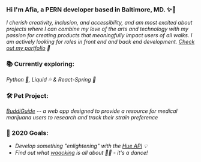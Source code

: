 ### Hi I'm Afia, a PERN developer based in Baltimore, MD. ✨👋

*I cherish creativity, inclusion, and accessibility, and am most excited about projects where I can combine my love of the arts and technology with my passion for creating products that meaningfully impact users of all walks. I am actively looking for roles in front end and back end development. [Check out my portfolio](https://afiacaruso.com) 🥰*

### 📚 Currently exploring: 
*Python 🐍, Liquid 💦 & React-Spring 🔩*

### 🛠️ Pet Project:
*[BuddiGuide](https://github.com/afialydia/BuddiGuide) -- a web app designed to provide a resource for medical marijuana users to research and track their strain preference*

### 🤞 2020 Goals: 
* *Develop something "enlightening" with the [Hue API](https://developers.meethue.com/) 💡* 
* *Find out what [waacking](https://youtu.be/h387rZ-tqc4?t=77) is all about 💃🏾 - it's a dance!* 





<!--
**afialydia/afialydia** is a ✨ _special_ ✨ repository because its `README.md` (this file) appears on your GitHub profile.

Here are some ideas to get you started:

- 🔭 I’m currently working on ...
- 🌱 I’m currently learning ...
- 👯 I’m looking to collaborate on ...
- 🤔 I’m looking for help with ...
- 💬 Ask me about ...
- 📫 How to reach me: ...
- 😄 Pronouns: ...
- ⚡ Fun fact: ...
-->
